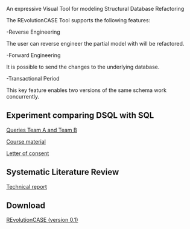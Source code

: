 An expressive Visual Tool for modeling Structural Database Refactoring 

The REvolutionCASE Tool supports the following features:

-Reverse Engineering

 The user can reverse engineer the partial model with will be refactored.
 
-Forward Engineering

 It is possible to send the changes to the underlying database.
 
-Transactional Period

 This key feature enables two versions of the same schema work concurrently.

## Experiment comparing DSQL with SQL

[Queries Team A and Team B](experiment/questions.pdf)

[Course material](experiment/course.pdf)

[Letter of consent](experiment/consentletter.pdf)

## Systematic Literature Review

[Technical report](slr/report.pdf)

## Download

[REvolutionCASE (version 0.1)](https://github.com/GenesisLima/revolutioncasetool/releases/tag/V1)

